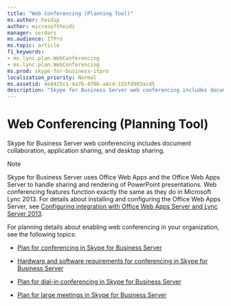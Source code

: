 ```yaml
---
title: "Web Conferencing (Planning Tool)"
ms.author: heidip
author: microsoftheidi
manager: serdars
ms.audience: ITPro
ms.topic: article
f1_keywords:
- ms.lync.plan.WebConferencing
- ms.lync.plan.WebConferencing
ms.prod: skype-for-business-itpro
localization_priority: Normal
ms.assetid: 4e4425c1-4a7b-4706-a4cd-155fd903acd5
description: "Skype for Business Server web conferencing includes document collaboration, application sharing, and desktop sharing."
---
```


# Web Conferencing (Planning Tool)
 
Skype for Business Server web conferencing includes document collaboration, application sharing, and desktop sharing.
  
> [!NOTE]
> Skype for Business Server uses Office Web Apps and the Office Web Apps Server to handle sharing and rendering of PowerPoint presentations. Web conferencing features function exactly the same as they do in Microsoft Lync 2013. For details about installing and configuring the Office Web Apps Server, see [Configuring integration with Office Web Apps Server and Lync Server 2013](https://technet.microsoft.com/en-us/library/jj204792%28v=ocs.15%29.aspx). 
  
For planning details about enabling web conferencing in your organization, see the following topics: 
  
- [Plan for conferencing in Skype for Business Server](../../../plan-your-deployment/conferencing/conferencing.md)
    
- [Hardware and software requirements for conferencing in Skype for Business Server](../../../plan-your-deployment/conferencing/hardware-and-software-requirements.md)
    
- [Plan for dial-in conferencing in Skype for Business Server](../../../plan-your-deployment/conferencing/dial-in-conferencing.md)
    
- [Plan for large meetings in Skype for Business Server](../../../plan-your-deployment/conferencing/large-meetings.md)
    

